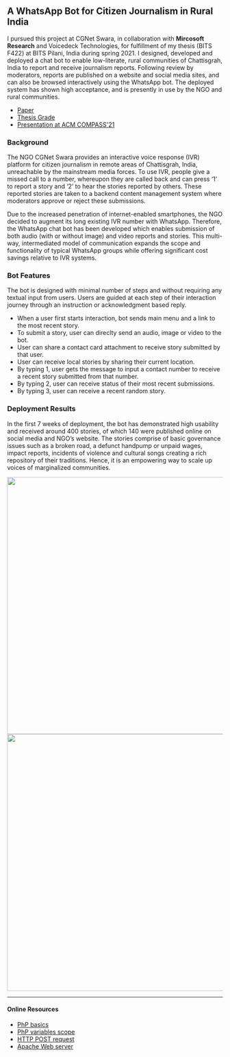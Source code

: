 ## A WhatsApp Bot for Citizen Journalism in Rural India
I pursued this project at CGNet Swara, in collaboration with **Mircosoft Research** and Voicedeck Technologies, for fulfillment of my thesis (BITS F422) at BITS Pilani, India during spring 2021. I designed, developed and deployed a chat bot to enable low-literate, rural communities of Chattisgrah, India to report and receive journalism reports. Following review by moderators, reports are published on a website and social media sites, and can also be browsed interactively using the WhatsApp bot. The deployed system has shown high acceptance, and is presently in use by the NGO and rural communities. 

- [Paper](https://drive.google.com/file/d/1v0cU2ZyEy1IYrxyX9lQ2sypHaChQp8wQ/view)
- [Thesis Grade](https://drive.google.com/file/d/1yu0-LjbKRSuIYBpHsGMM6F2QRLYOb-C9/view?usp=sharing)
- [Presentation at ACM COMPASS'21](https://youtu.be/t_QsbcMS7Vg?t=717)

### Background
The NGO CGNet Swara provides an interactive voice response (IVR) platform for citizen journalism in remote areas of Chattisgrah, India, unreachable by the mainstream media forces. To use IVR, people give a missed call to a number, whereupon they are called back and can press ‘1’ to report a story and ‘2’ to hear the stories reported by others. These reported stories are taken to a backend content management system where moderators approve or reject these submissions. 

Due to the increased penetration of internet-enabled smartphones, the NGO decided to augment its long existing IVR number with WhatsApp. Therefore, the WhatsApp chat bot has been developed which enables submission of both audio (with or without image) and video reports and stories. This multi-way, intermediated model of communication expands the scope and functionality of typical WhatsApp groups while offering significant cost savings relative to IVR systems.

### Bot Features
The bot is designed with minimal number of steps and without requiring any textual input from users. Users are guided at each step of their interaction journey through an instruction or acknowledgment based reply.

- When a user first starts interaction, bot sends main menu and a link to the most recent story.
- To submit a story, user can direclty send an audio, image or video to the bot.
-	User can share a contact card attachment to receive story submitted by that user. 
-	User can receive local stories by sharing their current location.
-	By typing 1, user gets the message to input a contact number to receive a recent story submitted from that number.
-	By typing 2, user can receive status of their most recent submissions.
-	By typing 3, user can receive a recent random story.

### Deployment Results
In the first 7 weeks of deployment, the bot has demonstrated high usability and received around 400 stories, of which 140 were published online on social media and NGO’s website. The stories comprise of basic governance issues such as a broken road, a defunct handpump or unpaid wages, impact reports, incidents of violence and cultural songs creating a rich repository of their traditions. Hence, it is an empowering way to scale up voices of marginalized communities. 

<img src="https://user-images.githubusercontent.com/39693183/125064245-12e7d480-e0ce-11eb-8e3a-c57dcd2b1d3c.jpg" height="600" /> <img src="https://user-images.githubusercontent.com/39693183/125064238-10857a80-e0ce-11eb-9449-5ee9566794de.jpg" height="600" />

------
#### Online Resources
- [PhP basics](https://www.smashingmagazine.com/2010/04/php-what-you-need-to-know-to-play-with-the-web/)
- [PhP variables scope](http://cs.ucf.edu/~mikel/Telescopes/scope.htm)
- [HTTP POST request](https://reqbin.com/Article/HttpPost)
- [Apache Web server](https://www.hostinger.in/tutorials/what-is-apache)
